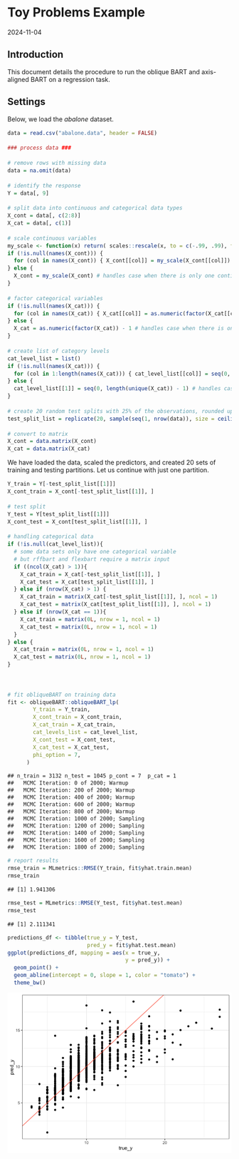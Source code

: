 Toy Problems Example
================
2024-11-04

## Introduction

This document details the procedure to run the oblique BART and
axis-aligned BART on a regression task.

## Settings

Below, we load the *abalone* dataset.

``` r
data = read.csv("abalone.data", header = FALSE)

### process data ###

# remove rows with missing data
data = na.omit(data)

# identify the response
Y = data[, 9]

# split data into continuous and categorical data types
X_cont = data[, c(2:8)]
X_cat = data[, c(1)]

# scale continuous variables
my_scale <- function(x) return( scales::rescale(x, to = c(-.99, .99), from = range(x)) )
if (!is.null(names(X_cont))) {
  for (col in names(X_cont)) { X_cont[[col]] = my_scale(X_cont[[col]]) }
} else {
  X_cont = my_scale(X_cont) # handles case when there is only one continuous variable
}

# factor categorical variables
if (!is.null(names(X_cat))) {
  for (col in names(X_cat)) { X_cat[[col]] = as.numeric(factor(X_cat[[col]])) - 1 }
} else {
  X_cat = as.numeric(factor(X_cat)) - 1 # handles case when there is only one categorical variable
}

# create list of category levels
cat_level_list = list()
if (!is.null(names(X_cat))) {
  for (col in 1:length(names(X_cat))) { cat_level_list[[col]] = seq(0, length(unique(X_cat[, col])) - 1) }
} else {
  cat_level_list[[1]] = seq(0, length(unique(X_cat)) - 1) # handles case when there is only one categorical variable
}

# create 20 random test splits with 25% of the observations, rounded up
test_split_list = replicate(20, sample(seq(1, nrow(data)), size = ceiling(nrow(data) / 4), replace = FALSE), simplify = FALSE)

# convert to matrix
X_cont = data.matrix(X_cont)
X_cat = data.matrix(X_cat)
```

We have loaded the data, scaled the predictors, and created 20 sets of
training and testing partitions. Let us continue with just one
partition.

``` r
Y_train = Y[-test_split_list[[1]]]
X_cont_train = X_cont[-test_split_list[[1]], ]

# test split
Y_test = Y[test_split_list[[1]]]
X_cont_test = X_cont[test_split_list[[1]], ]

# handling categorical data
if (!is.null(cat_level_list)){
  # some data sets only have one categorical variable
  # but rffbart and flexbart require a matrix input
  if ((ncol(X_cat) > 1)){
    X_cat_train = X_cat[-test_split_list[[1]], ]
    X_cat_test = X_cat[test_split_list[[1]], ]
  } else if (nrow(X_cat) > 1) {
    X_cat_train = matrix(X_cat[-test_split_list[[1]], ], ncol = 1)
    X_cat_test = matrix(X_cat[test_split_list[[1]], ], ncol = 1)
  } else if (nrow(X_cat == 1)){
    X_cat_train = matrix(0L, nrow = 1, ncol = 1)
    X_cat_test = matrix(0L, nrow = 1, ncol = 1)
  }
} else {
  X_cat_train = matrix(0L, nrow = 1, ncol = 1)
  X_cat_test = matrix(0L, nrow = 1, ncol = 1)
}



# fit obliqueBART on training data
fit <- obliqueBART::obliqueBART_lp(
        Y_train = Y_train,
        X_cont_train = X_cont_train,
        X_cat_train = X_cat_train,
        cat_levels_list = cat_level_list,
        X_cont_test = X_cont_test,
        X_cat_test = X_cat_test,
        phi_option = 7,
      )
```

    ## n_train = 3132 n_test = 1045 p_cont = 7  p_cat = 1
    ##   MCMC Iteration: 0 of 2000; Warmup
    ##   MCMC Iteration: 200 of 2000; Warmup
    ##   MCMC Iteration: 400 of 2000; Warmup
    ##   MCMC Iteration: 600 of 2000; Warmup
    ##   MCMC Iteration: 800 of 2000; Warmup
    ##   MCMC Iteration: 1000 of 2000; Sampling
    ##   MCMC Iteration: 1200 of 2000; Sampling
    ##   MCMC Iteration: 1400 of 2000; Sampling
    ##   MCMC Iteration: 1600 of 2000; Sampling
    ##   MCMC Iteration: 1800 of 2000; Sampling

``` r
# report results
rmse_train = MLmetrics::RMSE(Y_train, fit$yhat.train.mean)
rmse_train
```

    ## [1] 1.941306

``` r
rmse_test = MLmetrics::RMSE(Y_test, fit$yhat.test.mean)
rmse_test
```

    ## [1] 2.111341

``` r
predictions_df <- tibble(true_y = Y_test,
                         pred_y = fit$yhat.test.mean)
ggplot(predictions_df, mapping = aes(x = true_y,
                                     y = pred_y)) +
  geom_point() + 
  geom_abline(intercept = 0, slope = 1, color = "tomato") +
  theme_bw()
```

![](abolone_example_files/figure-gfm/unnamed-chunk-3-1.png)<!-- -->
